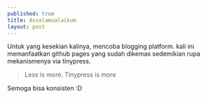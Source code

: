 ```yaml
---
published: true
title: Assalamualaikum
layout: post
---
```

Untuk yang kesekian kalinya, mencoba blogging platform. kali ini memanfaatkan github pages yang sudah dikemas sedemikian rupa mekanismenya via tinypress.

> Less is more. Tinypress is more

Semoga bisa konsisten :D